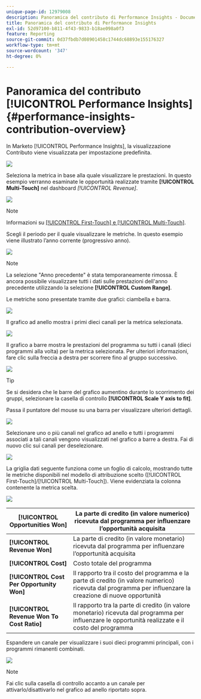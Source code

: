 ```yaml
---
unique-page-id: 12979008
description: Panoramica del contributo di Performance Insights - Documenti Marketo - Documentazione del prodotto
title: Panoramica del contributo di Performance Insights
exl-id: 52d97100-b811-4f43-9833-b18ae098a0f3
feature: Reporting
source-git-commit: 0d37fbdb7d08901458c1744dc68893e155176327
workflow-type: tm+mt
source-wordcount: '347'
ht-degree: 0%

---
```


# Panoramica del contributo [!UICONTROL Performance Insights] {#performance-insights-contribution-overview}

In Marketo [!UICONTROL Performance Insights], la visualizzazione Contributo viene visualizzata per impostazione predefinita.

![](assets/one-1.png)

Seleziona la metrica in base alla quale visualizzare le prestazioni. In questo esempio verranno esaminate le opportunità realizzate tramite **[!UICONTROL Multi-Touch]** nel dashboard _[!UICONTROL Revenue]_.

![](assets/2.png)

>[!NOTE]
>
>Informazioni su [[!UICONTROL First-Touch] e [!UICONTROL Multi-Touch]](/help/marketo/product-docs/reporting/revenue-cycle-analytics/revenue-tools/attribution/understanding-attribution.md).

Scegli il periodo per il quale visualizzare le metriche. In questo esempio viene illustrato l’anno corrente (progressivo anno).

![](assets/3-1.png)

>[!NOTE]
>
>La selezione &quot;Anno precedente&quot; è stata temporaneamente rimossa. È ancora possibile visualizzare tutti i dati sulle prestazioni dell&#39;anno precedente utilizzando la selezione **[!UICONTROL Custom Range]**.

Le metriche sono presentate tramite due grafici: ciambella e barra.

![](assets/four.png)

Il grafico ad anello mostra i primi dieci canali per la metrica selezionata.

![](assets/5-1.png)

Il grafico a barre mostra le prestazioni del programma su tutti i canali (dieci programmi alla volta) per la metrica selezionata. Per ulteriori informazioni, fare clic sulla freccia a destra per scorrere fino al gruppo successivo.

![](assets/six.png)

>[!TIP]
>
>Se si desidera che le barre del grafico aumentino durante lo scorrimento dei gruppi, selezionare la casella di controllo **[!UICONTROL Scale Y axis to fit]**.

Passa il puntatore del mouse su una barra per visualizzare ulteriori dettagli.

![](assets/seven.png)

Selezionare uno o più canali nel grafico ad anello e tutti i programmi associati a tali canali vengono visualizzati nel grafico a barre a destra. Fai di nuovo clic sui canali per deselezionare.

![](assets/eight.png)

La griglia dati seguente funziona come un foglio di calcolo, mostrando tutte le metriche disponibili nel modello di attribuzione scelto ([!UICONTROL First-Touch]/[!UICONTROL Multi-Touch]). Viene evidenziata la colonna contenente la metrica scelta.

![](assets/9.png)

| **[!UICONTROL Opportunities Won]** | La parte di credito (in valore numerico) ricevuta dal programma per influenzare l’opportunità acquisita |
|---|---|
| **[!UICONTROL Revenue Won]** | La parte di credito (in valore monetario) ricevuta dal programma per influenzare l’opportunità acquisita |
| **[!UICONTROL Cost]** | Costo totale del programma |
| **[!UICONTROL Cost Per Opportunity Won]** | Il rapporto tra il costo del programma e la parte di credito (in valore numerico) ricevuta dal programma per influenzare la creazione di nuove opportunità |
| **[!UICONTROL Revenue Won To Cost Ratio]** | Il rapporto tra la parte di credito (in valore monetario) ricevuta dal programma per influenzare le opportunità realizzate e il costo del programma |

Espandere un canale per visualizzare i suoi dieci programmi principali, con i programmi rimanenti combinati.

![](assets/10.png)

>[!NOTE]
>
>Fai clic sulla casella di controllo accanto a un canale per attivarlo/disattivarlo nel grafico ad anello riportato sopra.
